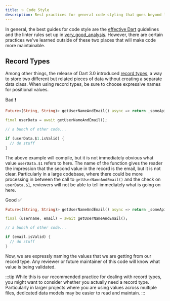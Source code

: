 ```yaml
---
title: ✨ Code Style
description: Best practices for general code styling that goes beyond linter rules. 
---
```


In general, the best guides for code style are the [effective Dart](https://dart.dev/effective-dart) guidelines and the linter rules set up in [very_good_analysis](https://pub.dev/packages/very_good_analysis). However, there are certain practices we've learned outside of these two places that will make code more maintainable.

## Record Types

Among other things, the release of Dart 3.0 introduced [record types](https://dart.dev/language/records), a way to store two different but related pieces of data without creating a separate data class. When using record types, be sure to choose expressive names for positional values.

Bad ❗️

```dart
Future<(String, String)> getUserNameAndEmail() async => return _someApiFetchMethod();

final userData = await getUserNameAndEmail();  

// a bunch of other code...

if (userData.$1.isValid) {
  // do stuff
}
```

The above example will compile, but it is not immediately obvious what value `userData.$1` refers to here. The name of the function gives the reader the impression that the second value in the record is the email, but it is not clear. Particularly in a large codebase, where there could be more processing in between the call to `getUserNameAndEmail()` and the check on `userData.$1`, reviewers will not be able to tell immediately what is going on here. 

Good ✅

```dart
Future<(String, String)> getUserNameAndEmail() async => return _someApiFetchMethod();

final (username, email) = await getUserNameAndEmail();  

// a bunch of other code...

if (email.isValid) {
  // do stuff
}
```

Now, we are expressly naming the values that we are getting from our record type. Any reviewer or future maintainer of this code will know what value is being validated.

:::tip
While this is our recommended practice for dealing with record types, you might want to consider whether you actually need a record type. Particularly in larger projects where you are using values across multiple files, dedicated data models may be easier to read and maintain.
:::
